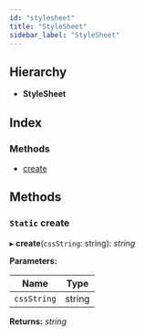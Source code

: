 ```yaml
---
id: "stylesheet"
title: "StyleSheet"
sidebar_label: "StyleSheet"
---
```


## Hierarchy

* **StyleSheet**

## Index

### Methods

* [create](stylesheet.md#static-create)

## Methods

### `Static` create

▸ **create**(`cssString`: string): *string*

**Parameters:**

Name | Type |
------ | ------ |
`cssString` | string |

**Returns:** *string*
